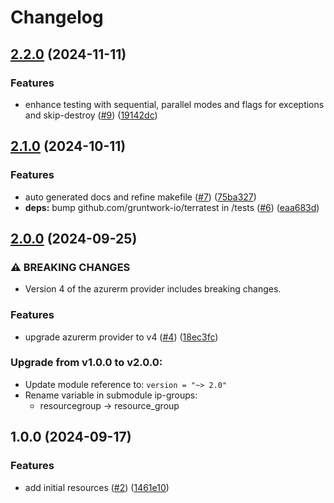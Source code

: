 # Changelog

## [2.2.0](https://github.com/CloudNationHQ/terraform-azure-fwp/compare/v2.1.0...v2.2.0) (2024-11-11)


### Features

* enhance testing with sequential, parallel modes and flags for exceptions and skip-destroy ([#9](https://github.com/CloudNationHQ/terraform-azure-fwp/issues/9)) ([19142dc](https://github.com/CloudNationHQ/terraform-azure-fwp/commit/19142dc05bec0f0bcf2b50c2493896be7dce7110))

## [2.1.0](https://github.com/CloudNationHQ/terraform-azure-fwp/compare/v2.0.0...v2.1.0) (2024-10-11)


### Features

* auto generated docs and refine makefile ([#7](https://github.com/CloudNationHQ/terraform-azure-fwp/issues/7)) ([75ba327](https://github.com/CloudNationHQ/terraform-azure-fwp/commit/75ba327a3fa5dcc7f1d2b4af61aa5e1a1b77013d))
* **deps:** bump github.com/gruntwork-io/terratest in /tests ([#6](https://github.com/CloudNationHQ/terraform-azure-fwp/issues/6)) ([eaa683d](https://github.com/CloudNationHQ/terraform-azure-fwp/commit/eaa683d08b8526b5f5386cd16b72f42d4d54fc28))

## [2.0.0](https://github.com/CloudNationHQ/terraform-azure-fwp/compare/v1.0.0...v2.0.0) (2024-09-25)


### ⚠ BREAKING CHANGES

* Version 4 of the azurerm provider includes breaking changes.

### Features

* upgrade azurerm provider to v4 ([#4](https://github.com/CloudNationHQ/terraform-azure-fwp/issues/4)) ([18ec3fc](https://github.com/CloudNationHQ/terraform-azure-fwp/commit/18ec3fcc38e5dee9b0870f26d4a78e734582577d))

### Upgrade from v1.0.0 to v2.0.0:

- Update module reference to: `version = "~> 2.0"`
- Rename variable in submodule ip-groups:
  - resourcegroup -> resource_group

## 1.0.0 (2024-09-17)


### Features

* add initial resources ([#2](https://github.com/CloudNationHQ/terraform-azure-fwp/issues/2)) ([1461e10](https://github.com/CloudNationHQ/terraform-azure-fwp/commit/1461e1018c92d3d35688e1457f9ba5c11e7a8829))
